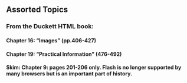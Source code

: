 ## Assorted Topics

### From the Duckett HTML book:

#### Chapter 16: “Images” (pp.406-427)

#### Chapter 19: “Practical Information” (476-492)

#### Skim:  Chapter 9: pages 201-206 only. Flash is no longer supported by many browsers but is an important part of history.